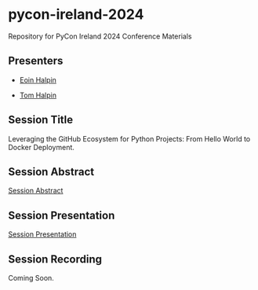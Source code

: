 # pycon-ireland-2024

Repository for PyCon Ireland 2024 Conference Materials

## Presenters

- [Eoin Halpin](@eoinhalpin99](https://www.linkedin.com/in/eoin-halpin-62268b19b/))

- [Tom Halpin]([@tom-halpin](https://www.linkedin.com/in/tom-halpin-3384a312/))

## Session Title

Leveraging the GitHub Ecosystem for Python Projects: From Hello World to Docker Deployment.

## Session Abstract

[Session Abstract](abstract.md)

## Session Presentation

[Session Presentation](https://www.slideshare.net/slideshow/leveraging-the-github-ecosystem-for-python-projects-from-hello-world-to-docker-deployment/273506636)

## Session Recording

Coming Soon.
